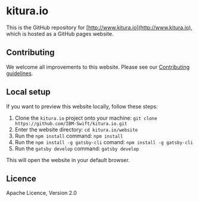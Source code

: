 # kitura.io
This is the GitHub repository for [http://www.kitura.io](http://www.kitura.io), which is hosted as a GitHub pages website.

## Contributing
We welcome all improvements to this website.  Please see our [Contributing guidelines](CONTRIBUTING.md).


## Local setup
If you want to preview this website locally, follow these steps:

1. Clone the `kitura.io` project onto your machine:
`git clone https://github.com/IBM-Swift/kitura.io.git`
2. Enter the website directory:
`cd kitura.io/website`
3. Run the `npm install` command:
`npm install`
4. Run the `npm install -g gatsby-cli` comand:
`npm install -g gatsby-cli`
5. Run the `gatsby develop` command:
`gatsby develop`

This will open the website in your default browser.

## Licence
Apache Licence, Version 2.0
